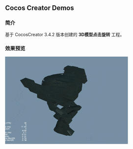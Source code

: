 ## Cocos Creator Demos

### 简介
基于 CocosCreator 3.4.2 版本创建的 **3D模型点击旋转** 工程。

### 效果预览
![image](../../gif/202201/2022012086.gif)